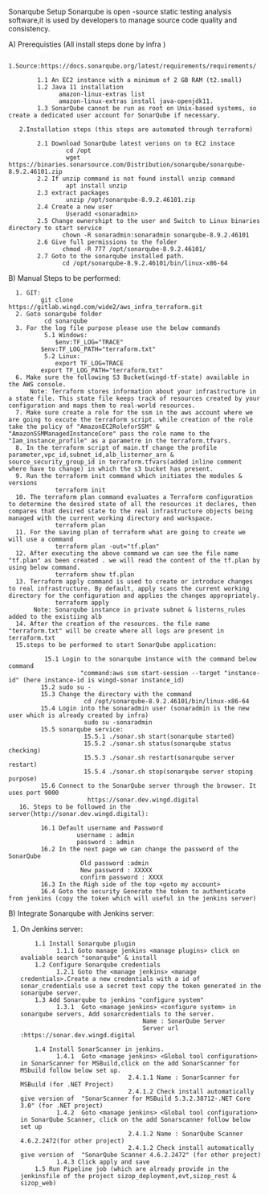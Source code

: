 Sonarqube Setup
   Sonarqube is open -source static testing analysis software,it is used by developers to manage source code quality and consistency.

A) Prerequisties (All install steps done by infra )

       1.Source:https://docs.sonarqube.org/latest/requirements/requirements/ 
       
            1.1 An EC2 instance with a minimum of 2 GB RAM (t2.small)
            1.2 Java 11 installation
                  amazon-linux-extras list
                  amazon-linux-extras install java-openjdk11.
            1.3 SonarQube cannot be run as root on Unix-based systems, so create a dedicated user account for SonarQube if necessary.

       2.Installation steps (this steps are automated through terraform)
      
            2.1 Download SonarQube latest verions on to EC2 instace
                    cd /opt  
                    wget https://binaries.sonarsource.com/Distribution/sonarqube/sonarqube-8.9.2.46101.zip 
            2.2 If unzip command is not found install unzip command 
                    apt install unzip
            2.3 extract packages
                    unzip /opt/sonarqube-8.9.2.46101.zip
            2.4 Create a new user
                    Useradd <sonaradmin>
            2.5 Change ownershipt to the user and Switch to Linux binaries directory to start service
                   chown -R sonaradmin:sonaradmin sonarqube-8.9.2.46101
            2.6 Give full permissions to the folder
                   chmod -R 777 /opt/sonarqube-8.9.2.46101/
            2.7 Goto to the sonarqube installed path.
                   cd /opt/sonarqube-8.9.2.46101/bin/linux-x86-64

B) Manual Steps to be performed:  

      1. GIT:
             git clone https://gitlab.wingd.com/wide2/aws_infra_terraform.git
      2. Goto sonarqube folder
              cd sonarqube
      3. For the log file purpose please use the below commands
              5.1 Windows:
	             $env:TF_LOG="TRACE"
		     $env:TF_LOG_PATH="terraform.txt" 
	          5.2 Linux:
	             export TF_LOG=TRACE
		     export TF_LOG_PATH="terraform.txt"
      6. Make sure the following S3 Bucket(wingd-tf-state) available in the AWS console.
          Note: Terraform stores information about your infrastructure in a state file. This state file keeps track of resources created by your configuration and maps them to real-world resources.
      7. Make sure create a role for the ssm in the aws account where we are going to excute the terraform script. while creation of the role take the policy of "AmazonEC2RoleforSSM" & "AmazonSSMManagedInstanceCore" pass the role name to the "Iam_instance_profile" as a parametre in the terraform.tfvars.
      8. In the terraform script of main.tf change the profile parameter,vpc_id,subnet_id,alb_listerner_arn & source_security_group_id in terraform.tfvars(added inline comment where have to change) in which the s3 bucket has present.
      9. Run the terraform init command which initiates the modules & versions 
                 terraform init
      10. The terraform plan command evaluates a Terraform configuration to determine the desired state of all the resources it declares, then compares that desired state to the real infrastructure objects being managed with the current working directory and workspace.
                 terraform plan
      11. For the saving plan of terraform what are going to create we will use a command
                 terraform plan -out="tf.plan"
      12. After executing the above command we can see the file name "tf.plan" as been created . we will read the content of the tf.plan by using below command.
                 terraform show tf.plan 
      13. Terraform apply command is used to create or introduce changes to real infrastructure. By default, apply scans the current working directory for the configuration and applies the changes appropriately.
                 terraform apply
           Note: Sonarqube instance in private subnet & listerns_rules added to the existiing alb
      14. After the creation of the resources. the file name "terraform.txt" will be create where all logs are present in terraform.txt
      15.steps to be performed to start SonarQube application:
             
	          15.1 Login to the sonarqube instance with the command below command
                        "command:aws ssm start-session --target "instance-id" (here instance-id is wingd-sonar instance_id)
             15.2 sudo su -
             15.3 Change the directory with the command 
                         cd /opt/sonarqube-8.9.2.46101/bin/linux-x86-64
             15.4 Login into the sonaradmin user (sonaradmin is the new user which is already created by infra)
                         sudo su -sonaradmin
             15.5 sonarqube service:
                         15.5.1 ./sonar.sh start(sonarqube started)
                         15.5.2 ./sonar.sh status(sonarqube status checking)
                         15.5.3 ./sonar.sh restart(sonarqube server restart)
                         15.5.4 ./sonar.sh stop(sonarqube server stoping purpose)
             15.6 Connect to the SonarQube server through the browser. It uses port 9000
                          https://sonar.dev.wingd.digital
       16. Steps to be followed in the server(http://sonar.dev.wingd.digital):
             
	         16.1 Default username and Password
                       username : admin
                       password : admin
             16.2 In the next page we can change the password of the SonarQube
                        Old password :admin
                        New password : XXXXX
                        confirm password : XXXX
             16.3 In the Righ side of the top <goto my account>
             16.4 Goto the security Generate the token to authenticate from jenkins (copy the token which will useful in the jenkins server)       

B) Integrate Sonarqube with Jenkins server:
1. On Jenkins server:

           1.1 Install Sonarqube plugin
                 1.1.1 Goto manage jenkins <manage plugins> click on avaliable search "sonarqube" & install
           1.2 Configure Sonarqube credentials
                 1.2.1 Goto the <manage jenkins> <manage credentials>.Create a new credentials with a id of sonar_credentials use a secret text copy the token generated in the sonarqube server.
           1.3 Add Sonarqube to jenkins "configure system"
                 1.3.1  Goto <manage jenkins> <configure system> in sonarqube servers, Add sonarcredentials to the server.
                                         Name : SonarQube Server
                                         Server url :https://sonar.dev.wingd.digital
                                          
           1.4 Install SonarScanner in jenkins.
                 1.4.1  Goto <manage jenkins> <Global tool configuration> in SonarScanner for MSBuild,click on the add SonarScanner for MSbuild follow below set up.
                                     2.4.1.1 Name : SonarScanner for MSBuild (for .NET Project)
                                     2.4.1.2 Check install automatically give version of  "SonarScanner for MSBuild 5.3.2.38712-.NET Core 3.0" (for .NET project)
                 1.4.2  Goto <manage jenkins> <Global tool configuration> in SonarQube Scanner, click on the add Sonarscanner follow below set up
                                     2.4.1.2 Name : SonarQube Scanner 4.6.2.2472(for other project)
                                     2.4.1.2 Check install automatically give version of  "SonarQube Scanner 4.6.2.2472" (for other project)
                 1.4.3 Click apply and save 
           1.5 Run Pipeline job (which are already provide in the jenkinsfile of the project sizop_deployment,evt,sizop_rest & sizop_web)     
      
       

